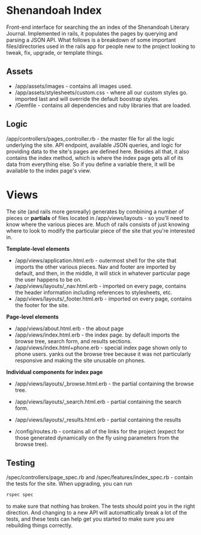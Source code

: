 # Shenandoah Index
Front-end interface for searching the an index of the Shenandoah Literary Journal. Implemented in rails, it populates the pages by querying and parsing a JSON API. What follows is a breakdown of some important files/directories used in the rails app for people new to the project looking to tweak, fix, upgrade, or template things.

## Assets
* /app/assets/images - contains all images used.
* /app/assets/stylesheets/custom.css - where all our custom styles go. imported last and will override the default boostrap styles.
* /Gemfile - contains all dependencies and ruby libraries that are loaded.

## Logic
/app/controllers/pages_controller.rb - the master file for all the logic underlying the site. API endpoint, available JSON queries, and logic for providing data to the site's pages are defined here. Besides all that, it also contains the index method, which is where the index page gets all of its data from everything else. So if you define a variable there, it will be available to the index page's view.

# Views

The site (and rails more genreally) generates by combining a number of pieces or **partials** of files located in /app/views/layouts - so you'll need to know where the various pieces are. Much of rails consists of just knowing where to look to modify the particular piece of the site that you're interested in.

**Template-level elements**

* /app/views/application.html.erb - outermost shell for the site that imports the other various pieces. Nav and footer are imported by default, and then, in the middle, it will stick in whatever particular page the user happens to be on.
* /app/views/layouts/_nav.html.erb - imported on every page, contains the header information including references to stylesheets, etc.
* /app/views/layouts/_footer.html.erb - imported on every page, contains the footer for the site.

**Page-level elements**

* /app/views/about.html.erb - the about page
* /app/views/index.html.erb - the index page. by default imports the browse tree, search form, and results sections.
* /app/views/index.html+phone.erb - special index page shown only to phone users. yanks out the browse tree because it was not particularly responsive and making the site unusable on phones.

**Individual components for index page**

* /app/views/layouts/_browse.html.erb - the partial containing the browse tree.
* /app/views/layouts/_search.html.erb - partial containing the search form.
* /app/views/layouts/_results.html.erb - partial containing the results



* /config/routes.rb - contains all of the links for the project (expect for those generated dynamically on the fly using parameters from the browse tree).

## Testing

/spec/controllers/page_spec.rb and /spec/features/index_spec.rb - contain the tests for the site. When upgrading, you can run 

```bash
rspec spec
```

to make sure that nothing has broken. The tests should point you in the right direction. And changing to a new API will automattically break a lot of the tests, and these tests can help get you started to make sure you are rebuilding things correctly.

